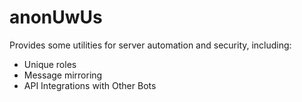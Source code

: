 # anonUwUs

Provides some utilities for server automation and security, including:

- Unique roles
- Message mirroring
- API Integrations with Other Bots
